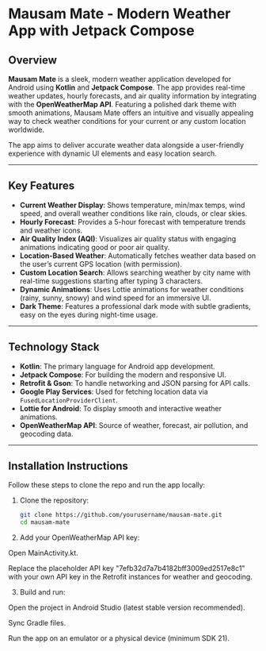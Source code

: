 # Mausam Mate - Modern Weather App with Jetpack Compose

## Overview

**Mausam Mate** is a sleek, modern weather application developed for Android using **Kotlin** and **Jetpack Compose**. The app provides real-time weather updates, hourly forecasts, and air quality information by integrating with the **OpenWeatherMap API**. Featuring a polished dark theme with smooth animations, Mausam Mate offers an intuitive and visually appealing way to check weather conditions for your current or any custom location worldwide.

The app aims to deliver accurate weather data alongside a user-friendly experience with dynamic UI elements and easy location search.

---

## Key Features

- **Current Weather Display**: Shows temperature, min/max temps, wind speed, and overall weather conditions like rain, clouds, or clear skies.
- **Hourly Forecast**: Provides a 5-hour forecast with temperature trends and weather icons.
- **Air Quality Index (AQI)**: Visualizes air quality status with engaging animations indicating good or poor air quality.
- **Location-Based Weather**: Automatically fetches weather data based on the user’s current GPS location (with permission).
- **Custom Location Search**: Allows searching weather by city name with real-time suggestions starting after typing 3 characters.
- **Dynamic Animations**: Uses Lottie animations for weather conditions (rainy, sunny, snowy) and wind speed for an immersive UI.
- **Dark Theme**: Features a professional dark mode with subtle gradients, easy on the eyes during night-time usage.

---

## Technology Stack

- **Kotlin**: The primary language for Android app development.
- **Jetpack Compose**: For building the modern and responsive UI.
- **Retrofit & Gson**: To handle networking and JSON parsing for API calls.
- **Google Play Services**: Used for fetching location data via `FusedLocationProviderClient`.
- **Lottie for Android**: To display smooth and interactive weather animations.
- **OpenWeatherMap API**: Source of weather, forecast, air pollution, and geocoding data.

---

## Installation Instructions

Follow these steps to clone the repo and run the app locally:

1. Clone the repository:

   ```bash
   git clone https://github.com/yourusername/mausam-mate.git
   cd mausam-mate
2. Add your OpenWeatherMap API key:

Open MainActivity.kt.

Replace the placeholder API key "7efb32d7a7b4182bff3009ed2517e8c1" with your own API key in the Retrofit instances for weather and geocoding.

3. Build and run:

Open the project in Android Studio (latest stable version recommended).

Sync Gradle files.

Run the app on an emulator or a physical device (minimum SDK 21).

